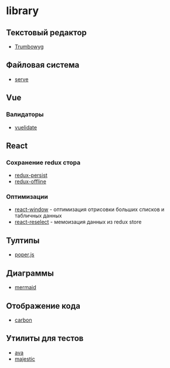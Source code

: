 # library

## Текстовый редактор
- [Trumbowyg](https://github.com/Alex-D/Trumbowyg)

## Файловая система
- [serve](https://github.com/zeit/serve)

## Vue
### Валидаторы
- [vuelidate](https://github.com/vuelidate/vuelidate)

## React
### Сохранение redux стора
- [redux-persist](https://github.com/rt2zz/redux-persist)
- [redux-offline](https://github.com/redux-offline/redux-offline)

### Оптимизации
- [react-window](https://github.com/bvaughn/react-window) - оптимизация отрисовки больших списков и табличных данных
- [react-reselect](https://github.com/reduxjs/reselect) - мемоизация данных из redux store

## Тултипы
- [poper.js](https://github.com/FezVrasta/popper.js)

## Диаграммы
- [mermaid](https://github.com/mermaid-js/mermaid)

## Отображение кода
- [carbon](https://github.com/carbon-app/carbon)

## Утилиты для тестов
- [ava](https://github.com/avajs/ava)
- [majestic](https://github.com/Raathigesh/majestic)
